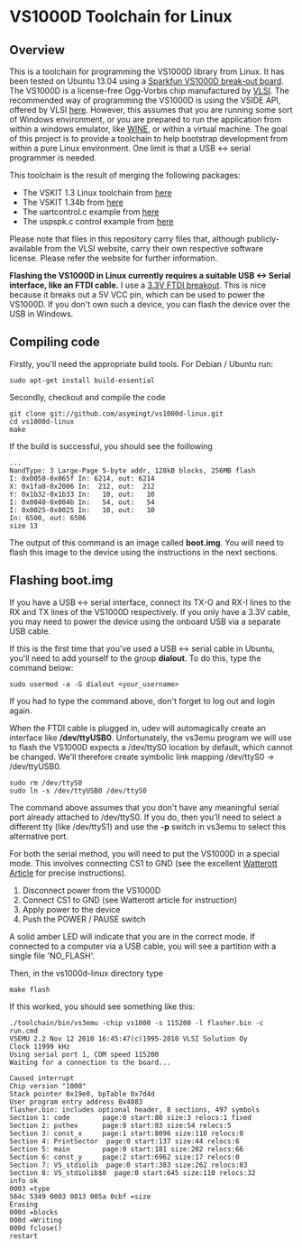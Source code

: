 VS1000D Toolchain for Linux
===========================

Overview
--------
This is a toolchain for programming the VS1000D library from Linux. It has been tested on Ubuntu 13.04 using a [Sparkfun VS1000D break-out board](https://www.sparkfun.com/products/8849). The VS1000D is a license-free Ogg-Vorbis chip manufactured by [VLSI](http://www.vlsi.fi). The recommended way of programming the VS1000D is using the VSIDE API, offered by VLSI [here](http://www.vlsi.fi/en/support/software/vside.html). However, this assumes that you are running some sort of Windows environment, or you are prepared to run the application from within a windows emulator, like [WINE](http://www.winehq.com), or within a virtual machine. The goal of this project is to provide a toolchain to help bootstrap development from within a pure Linux environment. One limit is that a USB <-> serial programmer is needed.

This toolchain is the result of merging the following packages:

* The VSKIT 1.3 Linux toolchain from [here](http://www.vlsi.fi/fileadmin/software/VS10XX/vskit130_linux_free_i386.tar.gz)
* The VSKIT 1.34b from [here](http://www.vlsi.fi/fileadmin/software/VS1000/vskit134b.zip)
* The uartcontrol.c example from [here](http://www.vlsi.fi/fileadmin/software/VS1000/uartcontrol030.zip)
* The uspspk.c control example from [here](http://www.vlsi.fi/fileadmin/software/VS1000/usbspk.c)

Please note that files in this repository carry files that, although publicly-available from the VLSI website, carry their own respective software license. Please refer the website for further information. 

<b> Flashing the VS1000D in Linux currently requires a suitable USB <-> Serial interface, like an FTDI cable.</b> I use a [3.3V FTDI breakout](https://www.sparkfun.com/products/9873). This is nice because it breaks out a 5V VCC pin, which can be used to power the VS1000D. If you don't own such a device, you can flash the device over the USB in Windows.

Compiling code
--------------
Firstly, you'll need the appropriate build tools. For Debian / Ubuntu run:
 ```
sudo apt-get install build-essential
 ```
Secondly, checkout and compile the code

 ```
git clone git://github.com/asymingt/vs1000d-linux.git
cd vs1000d-linux
make
 ```
If the build is successful, you should see the foillowing
 ```
...
NandType: 3 Large-Page 5-byte addr, 128kB blocks, 256MB flash
I: 0x0050-0x065f In: 6214, out: 6214
X: 0x1fa0-0x2006 In:  212, out:  212
Y: 0x1b32-0x1b33 In:   10, out:   10
I: 0x0040-0x004b In:   54, out:   54
I: 0x0025-0x0025 In:   10, out:   10
In: 6500, out: 6506
size 13
 ```
The output of this command is an image called <b>boot.img</b>. You will need to flash this image to the device using the instructions in the next sections.

Flashing boot.img
-----------------

If you have a USB <-> serial interface, connect its TX-O and RX-I lines to the RX and TX lines of the VS1000D respectively. If you only have a 3.3V cable, you may need to power the device using the onboard USB via a separate USB cable.

If this is the first time that you've used a USB <-> serial cable in Ubuntu, you'll need to add yourself to the group <b>dialout</b>. To do this, type the command below:

 ```
sudo usermod -a -G dialout <your_username>
 ```
 
If you had to type the command above, don't forget to log out and login again.

When the FTDI cable is plugged in, udev will automagically create an interface like <b>/dev/ttyUSB0</b>. Unfortunately, the vs3emu program we will use to flash the VS1000D expects a /dev/ttyS0 location by default, which cannot be changed. We'll therefore create symbolic link mapping /dev/ttyS0 -> /dev/ttyUSB0.


 ```
sudo rm /dev/ttyS0
sudo ln -s /dev/ttyUSB0 /dev/ttyS0
 ```
 
The command above assumes that you don't have any meaningful serial port already attached to /dev/ttyS0. If you do, then you'll need to select a different tty (like /dev/ttyS1) and use the <b>-p</b> switch in vs3emu to select this alternative port.


For both the serial method, you will need to put the VS1000D in a special mode. This involves connecting CS1 to GND (see the excellent [Watterott Article](https://github.com/watterott/KnowledgeBase/wiki/SparkFun-VS1000-Breakout) for precise instructions).

1. Disconnect power from the VS1000D
2. Connect CS1 to GND (see Watterott article for instruction)
3. Apply power to the device
4. Push the POWER / PAUSE switch

A solid amber LED will indicate that you are in the correct mode. If connected to a computer via a USB cable, you will see a partition with a single file 'NO_FLASH'.

Then, in the vs1000d-linux directory type
 ```
make flash
 ```
 
If this worked, you should see something like this:

 ```
 ./toolchain/bin/vs3emu -chip vs1000 -s 115200 -l flasher.bin -c run.cmd
VSEMU 2.2 Nov 12 2010 16:45:47(c)1995-2010 VLSI Solution Oy
Clock 11999 kHz
Using serial port 1, COM speed 115200
Waiting for a connection to the board...

Caused interrupt
Chip version "1000"
Stack pointer 0x19e0, bpTable 0x7d4d
User program entry address 0x4083
flasher.bin: includes optional header, 8 sections, 497 symbols
Section 1: code        page:0 start:80 size:3 relocs:1 fixed
Section 2: puthex      page:0 start:83 size:54 relocs:5
Section 3: const_x     page:1 start:8096 size:110 relocs:0
Section 4: PrintSector  page:0 start:137 size:44 relocs:6
Section 5: main        page:0 start:181 size:202 relocs:66
Section 6: const_y     page:2 start:6962 size:17 relocs:0
Section 7: VS_stdiolib  page:0 start:383 size:262 relocs:83
Section 8: VS_stdiolib$0  page:0 start:645 size:110 relocs:32
info ok
0003 =type
564c 5349 0003 0813 005a 0cbf =size
Erasing
000d =blocks
000d =Writing
000d fclose()
restart
 ```

